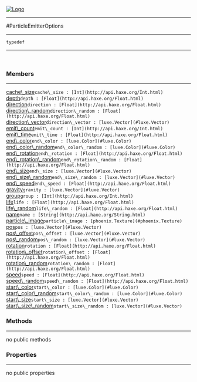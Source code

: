 
[![Logo](../../../images/logo.png)](../../../api/index.html)

---



#ParticleEmitterOptions



---

`typedef`
<span class="meta">

</span>


---

&nbsp;
&nbsp;

<h3>Members</h3> <hr/><span class="member apipage">
            <a name="cache_size"><a class="lift" href="#cache_size">cache\_size</a></a><code class="signature apipage">cache\_size : [Int](http://api.haxe.org/Int.html)</code><br/></span>
        <span class="small_desc_flat"></span><span class="member apipage">
            <a name="depth"><a class="lift" href="#depth">depth</a></a><code class="signature apipage">depth : [Float](http://api.haxe.org/Float.html)</code><br/></span>
        <span class="small_desc_flat"></span><span class="member apipage">
            <a name="direction"><a class="lift" href="#direction">direction</a></a><code class="signature apipage">direction : [Float](http://api.haxe.org/Float.html)</code><br/></span>
        <span class="small_desc_flat"></span><span class="member apipage">
            <a name="direction_random"><a class="lift" href="#direction_random">direction\_random</a></a><code class="signature apipage">direction\_random : [Float](http://api.haxe.org/Float.html)</code><br/></span>
        <span class="small_desc_flat"></span><span class="member apipage">
            <a name="direction_vector"><a class="lift" href="#direction_vector">direction\_vector</a></a><code class="signature apipage">direction\_vector : [luxe.Vector](#luxe.Vector)</code><br/></span>
        <span class="small_desc_flat"></span><span class="member apipage">
            <a name="emit_count"><a class="lift" href="#emit_count">emit\_count</a></a><code class="signature apipage">emit\_count : [Int](http://api.haxe.org/Int.html)</code><br/></span>
        <span class="small_desc_flat"></span><span class="member apipage">
            <a name="emit_time"><a class="lift" href="#emit_time">emit\_time</a></a><code class="signature apipage">emit\_time : [Float](http://api.haxe.org/Float.html)</code><br/></span>
        <span class="small_desc_flat"></span><span class="member apipage">
            <a name="end_color"><a class="lift" href="#end_color">end\_color</a></a><code class="signature apipage">end\_color : [luxe.Color](#luxe.Color)</code><br/></span>
        <span class="small_desc_flat"></span><span class="member apipage">
            <a name="end_color_random"><a class="lift" href="#end_color_random">end\_color\_random</a></a><code class="signature apipage">end\_color\_random : [luxe.Color](#luxe.Color)</code><br/></span>
        <span class="small_desc_flat"></span><span class="member apipage">
            <a name="end_rotation"><a class="lift" href="#end_rotation">end\_rotation</a></a><code class="signature apipage">end\_rotation : [Float](http://api.haxe.org/Float.html)</code><br/></span>
        <span class="small_desc_flat"></span><span class="member apipage">
            <a name="end_rotation_random"><a class="lift" href="#end_rotation_random">end\_rotation\_random</a></a><code class="signature apipage">end\_rotation\_random : [Float](http://api.haxe.org/Float.html)</code><br/></span>
        <span class="small_desc_flat"></span><span class="member apipage">
            <a name="end_size"><a class="lift" href="#end_size">end\_size</a></a><code class="signature apipage">end\_size : [luxe.Vector](#luxe.Vector)</code><br/></span>
        <span class="small_desc_flat"></span><span class="member apipage">
            <a name="end_size_random"><a class="lift" href="#end_size_random">end\_size\_random</a></a><code class="signature apipage">end\_size\_random : [luxe.Vector](#luxe.Vector)</code><br/></span>
        <span class="small_desc_flat"></span><span class="member apipage">
            <a name="end_speed"><a class="lift" href="#end_speed">end\_speed</a></a><code class="signature apipage">end\_speed : [Float](http://api.haxe.org/Float.html)</code><br/></span>
        <span class="small_desc_flat"></span><span class="member apipage">
            <a name="gravity"><a class="lift" href="#gravity">gravity</a></a><code class="signature apipage">gravity : [luxe.Vector](#luxe.Vector)</code><br/></span>
        <span class="small_desc_flat"></span><span class="member apipage">
            <a name="group"><a class="lift" href="#group">group</a></a><code class="signature apipage">group : [Int](http://api.haxe.org/Int.html)</code><br/></span>
        <span class="small_desc_flat"></span><span class="member apipage">
            <a name="life"><a class="lift" href="#life">life</a></a><code class="signature apipage">life : [Float](http://api.haxe.org/Float.html)</code><br/></span>
        <span class="small_desc_flat"></span><span class="member apipage">
            <a name="life_random"><a class="lift" href="#life_random">life\_random</a></a><code class="signature apipage">life\_random : [Float](http://api.haxe.org/Float.html)</code><br/></span>
        <span class="small_desc_flat"></span><span class="member apipage">
            <a name="name"><a class="lift" href="#name">name</a></a><code class="signature apipage">name : [String](http://api.haxe.org/String.html)</code><br/></span>
        <span class="small_desc_flat"></span><span class="member apipage">
            <a name="particle_image"><a class="lift" href="#particle_image">particle\_image</a></a><code class="signature apipage">particle\_image : [phoenix.Texture](#phoenix.Texture)</code><br/></span>
        <span class="small_desc_flat"></span><span class="member apipage">
            <a name="pos"><a class="lift" href="#pos">pos</a></a><code class="signature apipage">pos : [luxe.Vector](#luxe.Vector)</code><br/></span>
        <span class="small_desc_flat"></span><span class="member apipage">
            <a name="pos_offset"><a class="lift" href="#pos_offset">pos\_offset</a></a><code class="signature apipage">pos\_offset : [luxe.Vector](#luxe.Vector)</code><br/></span>
        <span class="small_desc_flat"></span><span class="member apipage">
            <a name="pos_random"><a class="lift" href="#pos_random">pos\_random</a></a><code class="signature apipage">pos\_random : [luxe.Vector](#luxe.Vector)</code><br/></span>
        <span class="small_desc_flat"></span><span class="member apipage">
            <a name="rotation"><a class="lift" href="#rotation">rotation</a></a><code class="signature apipage">rotation : [Float](http://api.haxe.org/Float.html)</code><br/></span>
        <span class="small_desc_flat"></span><span class="member apipage">
            <a name="rotation_offset"><a class="lift" href="#rotation_offset">rotation\_offset</a></a><code class="signature apipage">rotation\_offset : [Float](http://api.haxe.org/Float.html)</code><br/></span>
        <span class="small_desc_flat"></span><span class="member apipage">
            <a name="rotation_random"><a class="lift" href="#rotation_random">rotation\_random</a></a><code class="signature apipage">rotation\_random : [Float](http://api.haxe.org/Float.html)</code><br/></span>
        <span class="small_desc_flat"></span><span class="member apipage">
            <a name="speed"><a class="lift" href="#speed">speed</a></a><code class="signature apipage">speed : [Float](http://api.haxe.org/Float.html)</code><br/></span>
        <span class="small_desc_flat"></span><span class="member apipage">
            <a name="speed_random"><a class="lift" href="#speed_random">speed\_random</a></a><code class="signature apipage">speed\_random : [Float](http://api.haxe.org/Float.html)</code><br/></span>
        <span class="small_desc_flat"></span><span class="member apipage">
            <a name="start_color"><a class="lift" href="#start_color">start\_color</a></a><code class="signature apipage">start\_color : [luxe.Color](#luxe.Color)</code><br/></span>
        <span class="small_desc_flat"></span><span class="member apipage">
            <a name="start_color_random"><a class="lift" href="#start_color_random">start\_color\_random</a></a><code class="signature apipage">start\_color\_random : [luxe.Color](#luxe.Color)</code><br/></span>
        <span class="small_desc_flat"></span><span class="member apipage">
            <a name="start_size"><a class="lift" href="#start_size">start\_size</a></a><code class="signature apipage">start\_size : [luxe.Vector](#luxe.Vector)</code><br/></span>
        <span class="small_desc_flat"></span><span class="member apipage">
            <a name="start_size_random"><a class="lift" href="#start_size_random">start\_size\_random</a></a><code class="signature apipage">start\_size\_random : [luxe.Vector](#luxe.Vector)</code><br/></span>
        <span class="small_desc_flat"></span>

<h3>Methods</h3> <hr/>no public methods

<h3>Properties</h3> <hr/>no public properties

&nbsp;
&nbsp;
&nbsp;